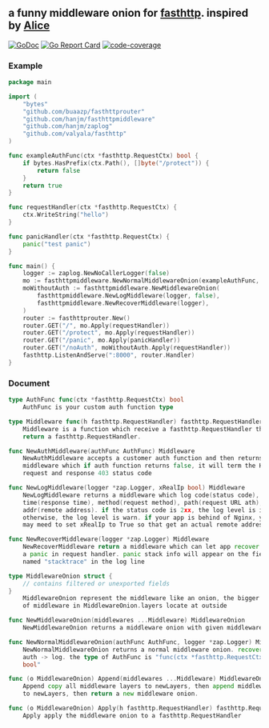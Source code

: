 ## a funny middleware onion for [fasthttp](github.com/valyala/fasthttp). inspired by [Alice](https://github.com/justinas/alice)
[![GoDoc](https://godoc.org/github.com/hanjm/fasthttpmiddleware?status.svg)](https://godoc.org/github.com/hanjm/fasthttpmiddleware)
[![Go Report Card](https://goreportcard.com/badge/github.com/hanjm/fasthttpmiddleware)](https://goreportcard.com/report/github.com/hanjm/fasthttpmiddleware)
[![code-coverage](http://gocover.io/_badge/github.com/hanjm/fasthttpmiddleware)](http://gocover.io/github.com/hanjm/fasthttpmiddleware)

### Example

```go
package main

import (
	"bytes"
	"github.com/buaazp/fasthttprouter"
	"github.com/hanjm/fasthttpmiddleware"
	"github.com/hanjm/zaplog"
	"github.com/valyala/fasthttp"
)

func exampleAuthFunc(ctx *fasthttp.RequestCtx) bool {
	if bytes.HasPrefix(ctx.Path(), []byte("/protect")) {
		return false
	}
	return true
}

func requestHandler(ctx *fasthttp.RequestCtx) {
	ctx.WriteString("hello")
}

func panicHandler(ctx *fasthttp.RequestCtx) {
	panic("test panic")
}

func main() {
	logger := zaplog.NewNoCallerLogger(false)
	mo := fasthttpmiddleware.NewNormalMiddlewareOnion(exampleAuthFunc, logger)
	moWithoutAuth := fasthttpmiddleware.NewMiddlewareOnion(
		fasthttpmiddleware.NewLogMiddleware(logger, false),
		fasthttpmiddleware.NewRecoverMiddleware(logger),
	)
	router := fasthttprouter.New()
	router.GET("/", mo.Apply(requestHandler))
	router.GET("/protect", mo.Apply(requestHandler))
	router.GET("/panic", mo.Apply(panicHandler))
	router.GET("/noAuth", moWithoutAuth.Apply(requestHandler))
	fasthttp.ListenAndServe(":8000", router.Handler)
}
```

### Document

```go
type AuthFunc func(ctx *fasthttp.RequestCtx) bool
    AuthFunc is your custom auth function type

type Middleware func(h fasthttp.RequestHandler) fasthttp.RequestHandler
    Middleware is a function which receive a fasthttp.RequestHandler then
    return a fasthttp.RequestHandler.

func NewAuthMiddleware(authFunc AuthFunc) Middleware
    NewAuthMiddleware accepts a customer auth function and then returns a
    middleware which if auth function returns false, it will term the HTTP
    request and response 403 status code

func NewLogMiddleware(logger *zap.Logger, xRealIp bool) Middleware
    NewLogMiddleware returns a middleware which log code(status code),
    time(response time), method(request method), path(request URL ath),
    addr(remote address). if the status code is 2xx, the log level is info,
    otherwise, the log level is warn. if your app is behind of Nginx, you
    may meed to set xRealIp to True so that get an actual remote address.

func NewRecoverMiddleware(logger *zap.Logger) Middleware
    NewRecoverMiddleware return a middleware which can let app recover from
    a panic in request handler. panic stack info will appear on the field
    named "stacktrace" in the log line

type MiddlewareOnion struct {
    // contains filtered or unexported fields
}
    MiddlewareOnion represent the middleware like an onion, the bigger index
    of middleware in MiddlewareOnion.layers locate at outside

func NewMiddlewareOnion(middlewares ...Middleware) MiddlewareOnion
    NewMiddlewareOnion returns a middleware onion with given middlewares

func NewNormalMiddlewareOnion(authFunc AuthFunc, logger *zap.Logger) MiddlewareOnion
    NewNormalMiddlewareOnion returns a normal middleware onion. recover ->
    auth -> log. the type of AuthFunc is "func(ctx *fasthttp.RequestCtx)
    bool"

func (o MiddlewareOnion) Append(middlewares ...Middleware) MiddlewareOnion
    Append copy all middleware layers to newLayers, then append middlewares
    to newLayers, then return a new middleware onion.

func (o MiddlewareOnion) Apply(h fasthttp.RequestHandler) fasthttp.RequestHandler
    Apply apply the middleware onion to a fasthttp.RequestHandler



	

```

